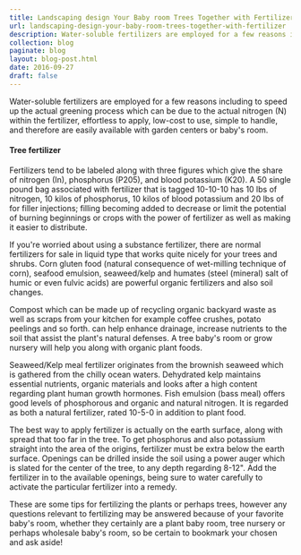 ```yaml
---
title: Landscaping design Your Baby room Trees Together with Fertilizer
url: landscaping-design-your-baby-room-trees-together-with-fertilizer
description: Water-soluble fertilizers are employed for a few reasons including to speed up the actual greening process which can be due to the actual nitrogen (N) within the fertilizer.
collection: blog
paginate: blog
layout: blog-post.html
date: 2016-09-27
draft: false
---
```

Water-soluble fertilizers are employed for a few reasons including to speed up the actual greening process which can be due to the actual nitrogen (N) within the fertilizer, effortless to apply, low-cost to use, simple to handle, and therefore are easily available with garden centers or baby's room.

#### Tree fertilizer ####
Fertilizers tend to be labeled along with three figures which give the share of nitrogen (In), phosphorus (P205), and blood potassium (K20). A 50 single pound bag associated with fertilizer that is tagged 10-10-10 has 10 lbs of nitrogen, 10 kilos of phosphorus, 10 kilos of blood potassium and 20 lbs of for filler injections; filling becoming added to decrease or limit the potential of burning beginnings or crops with the power of fertilizer as well as making it easier to distribute.

If you're worried about using a substance fertilizer, there are normal fertilizers for sale in liquid type that works quite nicely for your trees and shrubs. Corn gluten food (natural consequence of wet-milling technique of corn), seafood emulsion, seaweed/kelp and humates (steel (mineral) salt of humic or even fulvic acids) are powerful organic fertilizers and also soil changes.

Compost which can be made up of recycling organic backyard waste as well as scraps from your kitchen for example coffee crushes, potato peelings and so forth. can help enhance drainage, increase nutrients to the soil that assist the plant's natural defenses. A tree baby's room or grow nursery will help you along with organic plant foods.

Seaweed/Kelp meal fertilizer originates from the brownish seaweed which is gathered from the chilly ocean waters. Dehydrated kelp maintains essential nutrients, organic materials and looks after a high content regarding plant human growth hormones. Fish emulsion (bass meal) offers good levels of phosphorous and organic and natural nitrogen. It is regarded as both a natural fertilizer, rated 10-5-0 in addition to plant food.

The best way to apply fertilizer is actually on the earth surface, along with spread that too far in the tree. To get phosphorus and also potassium straight into the area of the origins, fertilizer must be extra below the earth surface. Openings can be drilled inside the soil using a power auger which is slated for the center of the tree, to any depth regarding 8-12". Add the fertilizer in to the available openings, being sure to water carefully to activate the particular fertilizer into a remedy.

These are some tips for fertilizing the plants or perhaps trees, however any questions relevant to fertilizing may be answered because of your favorite baby's room, whether they certainly are a plant baby room, tree nursery or perhaps wholesale baby's room, so be certain to bookmark your chosen and ask aside! 

